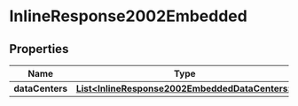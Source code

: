 

# InlineResponse2002Embedded

## Properties

Name | Type | Description | Notes
------------ | ------------- | ------------- | -------------
**dataCenters** | [**List&lt;InlineResponse2002EmbeddedDataCenters&gt;**](InlineResponse2002EmbeddedDataCenters.md) |  | 



